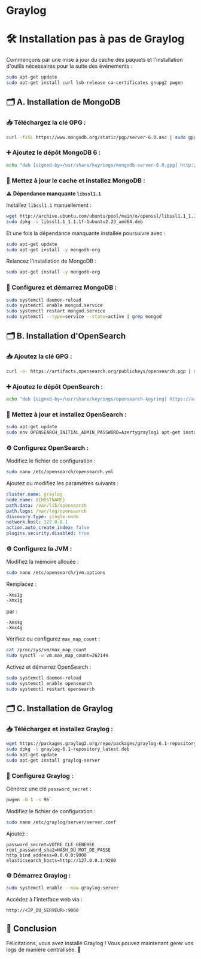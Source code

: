 # Graylog
# 🛠️ Installation pas à pas de Graylog

Commençons par une mise à jour du cache des paquets et l'installation d'outils nécessaires pour la suite des événements :

```bash
sudo apt-get update
sudo apt-get install curl lsb-release ca-certificates gnupg2 pwgen
```

## 🗂️ A. Installation de MongoDB

### 📥 Téléchargez la clé GPG :
```bash
curl -fsSL https://www.mongodb.org/static/pgp/server-6.0.asc | sudo gpg -o /usr/share/keyrings/mongodb-server-6.0.gpg --dearmor
```

### ➕ Ajoutez le dépôt MongoDB 6 :
```bash
echo "deb [signed-by=/usr/share/keyrings/mongodb-server-6.0.gpg] http://repo.mongodb.org/apt/debian bullseye/mongodb-org/6.0 main" | sudo tee /etc/apt/sources.list.d/mongodb-org-6.0.list
```

### 🔄 Mettez à jour le cache et installez MongoDB :

⚠️ **Dépendance manquante `libssl1.1`**

Installez `libssl1.1` manuellement :
```bash
wget http://archive.ubuntu.com/ubuntu/pool/main/o/openssl/libssl1.1_1.1.1f-1ubuntu2.23_amd64.deb
sudo dpkg -i libssl1.1_1.1.1f-1ubuntu2.23_amd64.deb
```
Et une fois la dépendance manquante installée poursuivre avec :
```bash
sudo apt-get update
sudo apt-get install -y mongodb-org
```

Relancez l'installation de MongoDB :
```bash
sudo apt-get install -y mongodb-org
```

### 🔧 Configurez et démarrez MongoDB :
```bash
sudo systemctl daemon-reload
sudo systemctl enable mongod.service
sudo systemctl restart mongod.service
sudo systemctl --type=service --state=active | grep mongod
```

## 🗂️ B. Installation d'OpenSearch

### 📥 Ajoutez la clé GPG :
```bash
curl -o- https://artifacts.opensearch.org/publickeys/opensearch.pgp | sudo gpg --dearmor --batch --yes -o /usr/share/keyrings/opensearch-keyring
```

### ➕ Ajoutez le dépôt OpenSearch :
```bash
echo "deb [signed-by=/usr/share/keyrings/opensearch-keyring] https://artifacts.opensearch.org/releases/bundle/opensearch/2.x/apt stable main" | sudo tee /etc/apt/sources.list.d/opensearch-2.x.list
```

### 🔄 Mettez à jour et installez OpenSearch :
```bash
sudo apt-get update
sudo env OPENSEARCH_INITIAL_ADMIN_PASSWORD=Azertygraylog1 apt-get install opensearch
```

### ⚙️ Configurez OpenSearch :
Modifiez le fichier de configuration :
```bash
sudo nano /etc/opensearch/opensearch.yml
```

Ajoutez ou modifiez les paramètres suivants :
```yaml
cluster.name: graylog
node.name: ${HOSTNAME}
path.data: /var/lib/opensearch
path.logs: /var/log/opensearch
discovery.type: single-node
network.host: 127.0.0.1
action.auto_create_index: false
plugins.security.disabled: true
```

### ⚙️ Configurez la JVM :
Modifiez la mémoire allouée :
```bash
sudo nano /etc/opensearch/jvm.options
```

Remplacez :
```text
-Xms1g
-Xmx1g
```
par :
```text
-Xms4g
-Xmx4g
```

Vérifiez ou configurez `max_map_count` :
```bash
cat /proc/sys/vm/max_map_count
sudo sysctl -w vm.max_map_count=262144
```

Activez et démarrez OpenSearch :
```bash
sudo systemctl daemon-reload
sudo systemctl enable opensearch
sudo systemctl restart opensearch
```

## 🗂️ C. Installation de Graylog

### 📥 Téléchargez et installez Graylog :
```bash
wget https://packages.graylog2.org/repo/packages/graylog-6.1-repository_latest.deb
sudo dpkg -i graylog-6.1-repository_latest.deb
sudo apt-get update
sudo apt-get install graylog-server
```

### 🔧 Configurez Graylog :
Générez une clé `password_secret` :
```bash
pwgen -N 1 -s 96
```
Modifiez le fichier de configuration :
```bash
sudo nano /etc/graylog/server/server.conf
```

Ajoutez :
```text
password_secret=VOTRE_CLÉ_GÉNÉRÉE
root_password_sha2=HASH_DU_MOT_DE_PASSE
http_bind_address=0.0.0.0:9000
elasticsearch_hosts=http://127.0.0.1:9200
```

### ⚙️ Démarrez Graylog :
```bash
sudo systemctl enable --now graylog-server
```

Accédez à l'interface web via :
```
http://<IP_DU_SERVEUR>:9000
```

## 🏁 Conclusion
Félicitations, vous avez installé Graylog ! Vous pouvez maintenant gérer vos logs de manière centralisée. 🎉

